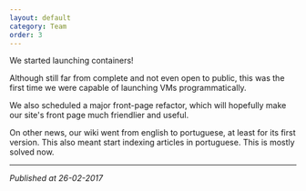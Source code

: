 ```yaml
---
layout: default
category: Team
order: 3
---
```


We started launching containers!

Although still far from complete and not even open to public, this was the
first time we were capable of launching VMs programmatically.

We also scheduled a major front-page refactor, which will hopefully make our
site's front page much friendlier and useful.

On other news, our wiki went from english to portuguese, at least for its
first version. This also meant start indexing articles in portuguese. This is
mostly solved now.

-------------------------------------------------------------------------------
*Published at 26-02-2017*
